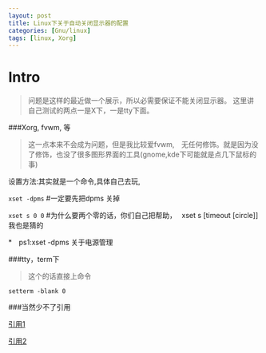 ```yaml
---
layout: post
title: Linux下关于自动关闭显示器的配置
categories: [Gnu/linux]
tags: [linux, Xorg]
---
```


Intro
====
>问题是这样的最近做一个展示，所以必需要保证不能关闭显示器。
这里讲自己测试的两点一是X下，一是tty下面。

###Xorg, fvwm, 等
>这一点本来不会成为问题，但是我比较爱fvwm,　无任何修饰。就是因为没
了修饰，也没了很多图形界面的工具(gnome,kde下可能就是点几下鼠标的事)

设置方法:其实就是一个命令,具体自己去玩,

`xset -dpms`   #一定要先把dpms 关掉

`xset s 0 0`    #为什么要两个零的话，你们自己把帮助，　 xset s [timeout [circle]]  我也是猜的

*　ps1:xset -dpms 关于电源管理


###tty，term下
>这个的话直接上命令

`setterm -blank 0 `


###当然少不了引用

[引用1](https://community.freescale.com/thread/323250)

[引用2](http://socol.iteye.com/blog/1039725)
